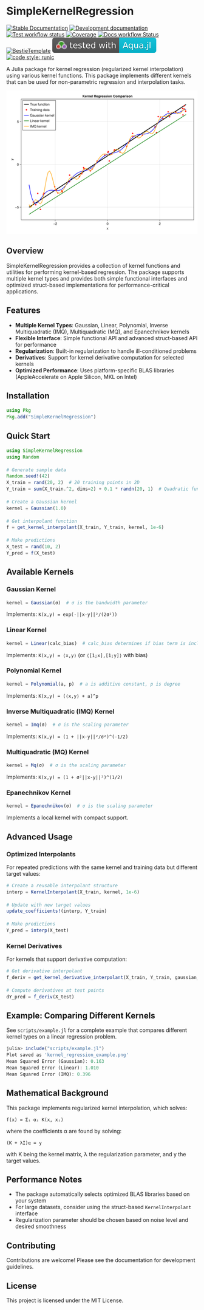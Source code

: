 # SimpleKernelRegression

[![Stable Documentation](https://img.shields.io/badge/docs-stable-blue.svg)](https://NilsWildt.github.io/SimpleKernelRegression.jl/stable)
[![Development documentation](https://img.shields.io/badge/docs-dev-blue.svg)](https://NilsWildt.github.io/SimpleKernelRegression.jl/dev)
[![Test workflow status](https://github.com/NilsWildt/SimpleKernelRegression.jl/actions/workflows/Test.yml/badge.svg?branch=main)](https://github.com/NilsWildt/SimpleKernelRegression.jl/actions/workflows/Test.yml?query=branch%3Amain)
[![Coverage](https://codecov.io/gh/NilsWildt/SimpleKernelRegression.jl/branch/main/graph/badge.svg)](https://codecov.io/gh/NilsWildt/SimpleKernelRegression.jl)
[![Docs workflow Status](https://github.com/NilsWildt/SimpleKernelRegression.jl/actions/workflows/Docs.yml/badge.svg?branch=main)](https://github.com/NilsWildt/SimpleKernelRegression.jl/actions/workflows/Docs.yml?query=branch%3Amain)
[![BestieTemplate](https://img.shields.io/endpoint?url=https://raw.githubusercontent.com/JuliaBesties/BestieTemplate.jl/main/docs/src/assets/badge.json)](https://github.com/JuliaBesties/BestieTemplate.jl)
[![Aqua QA](https://raw.githubusercontent.com/JuliaTesting/Aqua.jl/master/badge.svg)](https://github.com/JuliaTesting/Aqua.jl)
[![code style: runic](https://img.shields.io/badge/code_style-%E1%9A%B1%E1%9A%A2%E1%9A%BE%E1%9B%81%E1%9A%B2-black)](https://github.com/fredrikekre/Runic.jl)

A Julia package for kernel regression (regularized kernel interpolation) using various kernel functions. This package implements different kernels that can be used for non-parametric regression and interpolation tasks.

![Kernel Regression Example](kernel_regression_example.png)

## Overview

SimpleKernelRegression provides a collection of kernel functions and utilities for performing kernel-based regression. The package supports multiple kernel types and provides both simple functional interfaces and optimized struct-based implementations for performance-critical applications.

## Features

- **Multiple Kernel Types**: Gaussian, Linear, Polynomial, Inverse Multiquadratic (IMQ), Multiquadratic (MQ), and Epanechnikov kernels
- **Flexible Interface**: Simple functional API and advanced struct-based API for performance
- **Regularization**: Built-in regularization to handle ill-conditioned problems
- **Derivatives**: Support for kernel derivative computation for selected kernels
- **Optimized Performance**: Uses platform-specific BLAS libraries (AppleAccelerate on Apple Silicon, MKL on Intel)

## Installation

```julia
using Pkg
Pkg.add("SimpleKernelRegression")
```

## Quick Start

```julia
using SimpleKernelRegression
using Random

# Generate sample data
Random.seed!(42)
X_train = rand(20, 2)  # 20 training points in 2D
Y_train = sum(X_train.^2, dims=2) + 0.1 * randn(20, 1)  # Quadratic function with noise

# Create a Gaussian kernel
kernel = Gaussian(1.0)

# Get interpolant function
f = get_kernel_interpolant(X_train, Y_train, kernel, 1e-6)

# Make predictions
X_test = rand(10, 2)
Y_pred = f(X_test)
```

## Available Kernels

### Gaussian Kernel
```julia
kernel = Gaussian(σ)  # σ is the bandwidth parameter
```
Implements: `K(x,y) = exp(-||x-y||²/(2σ²))`

### Linear Kernel
```julia
kernel = Linear(calc_bias)  # calc_bias determines if bias term is included
```
Implements: `K(x,y) = ⟨x,y⟩` (or `⟨[1;x],[1;y]⟩` with bias)

### Polynomial Kernel
```julia
kernel = Polynomial(a, p)  # a is additive constant, p is degree
```
Implements: `K(x,y) = (⟨x,y⟩ + a)^p`

### Inverse Multiquadratic (IMQ) Kernel
```julia
kernel = Imq(σ)  # σ is the scaling parameter
```
Implements: `K(x,y) = (1 + ||x-y||²/σ²)^(-1/2)`

### Multiquadratic (MQ) Kernel
```julia
kernel = Mq(σ)  # σ is the scaling parameter
```
Implements: `K(x,y) = (1 + σ²||x-y||²)^(1/2)`

### Epanechnikov Kernel
```julia
kernel = Epanechnikov(σ)  # σ is the scaling parameter
```
Implements a local kernel with compact support.

## Advanced Usage

### Optimized Interpolants
For repeated predictions with the same kernel and training data but different target values:

```julia
# Create a reusable interpolant structure
interp = KernelInterpolant(X_train, kernel, 1e-6)

# Update with new target values
update_coefficients!(interp, Y_train)

# Make predictions
Y_pred = interp(X_test)
```

### Kernel Derivatives
For kernels that support derivative computation:

```julia
# Get derivative interpolant
f_deriv = get_kernel_derivative_interpolant(X_train, Y_train, gaussian_kernel, 1e-6)

# Compute derivatives at test points
dY_pred = f_deriv(X_test)
```

## Example: Comparing Different Kernels

See `scripts/example.jl` for a complete example that compares different kernel types on a linear regression problem.

```julia
julia> include("scripts/example.jl")
Plot saved as 'kernel_regression_example.png'
Mean Squared Error (Gaussian): 0.163
Mean Squared Error (Linear): 1.010
Mean Squared Error (IMQ): 0.396
```

## Mathematical Background

This package implements regularized kernel interpolation, which solves:

```
f(x) = Σᵢ αᵢ K(x, xᵢ)
```

where the coefficients α are found by solving:
```
(K + λI)α = y
```

with K being the kernel matrix, λ the regularization parameter, and y the target values.

## Performance Notes

- The package automatically selects optimized BLAS libraries based on your system
- For large datasets, consider using the struct-based `KernelInterpolant` interface
- Regularization parameter should be chosen based on noise level and desired smoothness

## Contributing

Contributions are welcome! Please see the documentation for development guidelines.

## License

This project is licensed under the MIT License.
